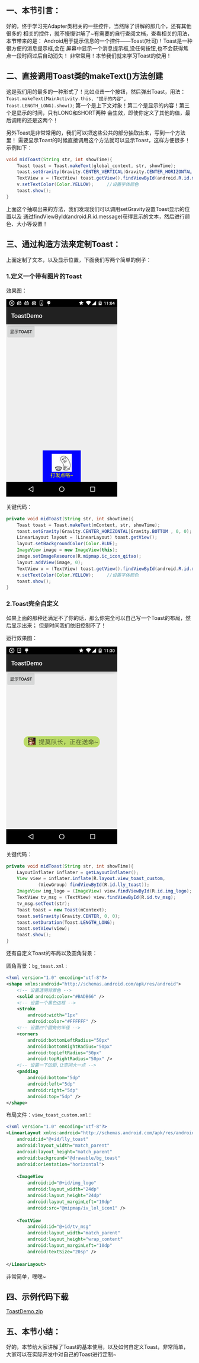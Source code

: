 ## 一、本节引言：
好的，终于学习完Adapter类相关的一些控件，当然除了讲解的那几个，还有其他很多的 相关的控件，就不慢慢讲解了~有需要的自行查阅文档，查看相关的用法，本节带来的是： Android用于提示信息的一个控件——Toast(吐司)！Toast是一种很方便的消息提示框,会在 屏幕中显示一个消息提示框,没任何按钮,也不会获得焦点一段时间过后自动消失！ 非常常用！本节我们就来学习Toast的使用！


## 二、直接调用Toast类的makeText()方法创建
这是我们用的最多的一种形式了！比如点击一个按钮，然后弹出Toast，用法： `Toast.makeText(MainActivity.this, "提示的内容", Toast.LENGTH_LONG).show()`; 第一个是上下文对象！第二个是显示的内容！第三个是显示的时间，只有LONG和SHORT两种 会生效，即使你定义了其他的值，最后调用的还是这两个！

另外Toast是非常常用的，我们可以把这些公共的部分抽取出来，写到一个方法里！ 需要显示Toast的时候直接调用这个方法就可以显示Toast，这样方便很多！ 示例如下：

```java
void midToast(String str, int showTime){
    Toast toast = Toast.makeText(global_context, str, showTime);            
    toast.setGravity(Gravity.CENTER_VERTICAL|Gravity.CENTER_HORIZONTAL , 0, 0);  //设置显示位置
    TextView v = (TextView) toast.getView().findViewById(android.R.id.message);
    v.setTextColor(Color.YELLOW);     //设置字体颜色
    toast.show();   
}
```

上面这个抽取出来的方法，我们发现我们可以调用setGravity设置Toast显示的位置以及 通过findViewById(android.R.id.message)获得显示的文本，然后进行颜色、大小等设置！


## 三、通过构造方法来定制Toast：
上面定制了文本，以及显示位置，下面我们写两个简单的例子：

### 1.定义一个带有图片的Toast
效果图：

![](../img/widget-140.jpg)

关键代码：
```java
private void midToast(String str, int showTime){
    Toast toast = Toast.makeText(mContext, str, showTime);
    toast.setGravity(Gravity.CENTER_HORIZONTAL|Gravity.BOTTOM , 0, 0);  //设置显示位置
    LinearLayout layout = (LinearLayout) toast.getView();
    layout.setBackgroundColor(Color.BLUE);
    ImageView image = new ImageView(this);
    image.setImageResource(R.mipmap.ic_icon_qitao);
    layout.addView(image, 0);
    TextView v = (TextView) toast.getView().findViewById(android.R.id.message);
    v.setTextColor(Color.YELLOW);     //设置字体颜色
    toast.show();
}
```


### 2.Toast完全自定义
如果上面的那种还满足不了你的话，那么你完全可以自己写一个Toast的布局，然后显示出来； 但是时间我们依旧控制不了！

运行效果图：

![](../img/widget-141.jpg)

关键代码：
```java
private void midToast(String str, int showTime){
    LayoutInflater inflater = getLayoutInflater();
    View view = inflater.inflate(R.layout.view_toast_custom,
            (ViewGroup) findViewById(R.id.lly_toast));
    ImageView img_logo = (ImageView) view.findViewById(R.id.img_logo);
    TextView tv_msg = (TextView) view.findViewById(R.id.tv_msg);
    tv_msg.setText(str);
    Toast toast = new Toast(mContext);
    toast.setGravity(Gravity.CENTER, 0, 0);
    toast.setDuration(Toast.LENGTH_LONG);
    toast.setView(view);
    toast.show();
}
```

还有自定义Toast的布局以及圆角背景：

圆角背景：`bg_toast.xml：`
```xml
<?xml version="1.0" encoding="utf-8"?>
<shape xmlns:android="http://schemas.android.com/apk/res/android">
    <!-- 设置透明背景色 -->
    <solid android:color="#BADB66" />
    <!-- 设置一个黑色边框 -->
    <stroke
        android:width="1px"
        android:color="#FFFFFF" />
    <!-- 设置四个圆角的半径 -->
    <corners
        android:bottomLeftRadius="50px"
        android:bottomRightRadius="50px"
        android:topLeftRadius="50px"
        android:topRightRadius="50px" />
    <!-- 设置一下边距,让空间大一点 -->
    <padding
        android:bottom="5dp"
        android:left="5dp"
        android:right="5dp"
        android:top="5dp" />
</shape>  
```

布局文件：`view_toast_custom.xml：`
```xml
<?xml version="1.0" encoding="utf-8"?>
<LinearLayout xmlns:android="http://schemas.android.com/apk/res/android"
    android:id="@+id/lly_toast"
    android:layout_width="match_parent"
    android:layout_height="match_parent"
    android:background="@drawable/bg_toast"
    android:orientation="horizontal">

    <ImageView
        android:id="@+id/img_logo"
        android:layout_width="24dp"
        android:layout_height="24dp"
        android:layout_marginLeft="10dp"
        android:src="@mipmap/iv_lol_icon1" />

    <TextView
        android:id="@+id/tv_msg"
        android:layout_width="match_parent"
        android:layout_height="wrap_content"
        android:layout_marginLeft="10dp"
        android:textSize="20sp" />

</LinearLayout>
```

非常简单，嘿嘿~


## 四、示例代码下载
[ToastDemo.zip](../img/ToastDemo.zip)


## 五、本节小结：
好的，本节给大家讲解了Toast的基本使用，以及如何自定义Toast，非常简单，大家可以在实际开发中对自己的Toast进行定制~
